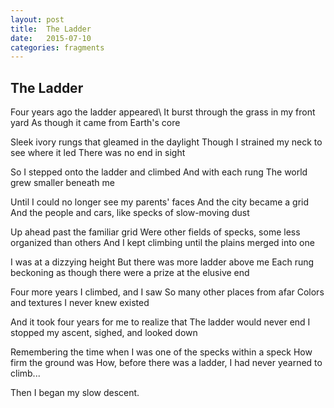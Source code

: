 ```yaml
---
layout: post
title:  The Ladder
date:   2015-07-10
categories: fragments
---
```

## The Ladder

Four years ago the ladder appeared\\
It burst through the grass in my front yard
As though it came from Earth's core

Sleek ivory rungs that gleamed in the daylight
Though I strained my neck to see where it led
There was no end in sight

So I stepped onto the ladder and climbed
And with each rung 
The world grew smaller beneath me

Until I could no longer see my parents' faces
And the city became a grid
And the people and cars, like specks of slow-moving dust

Up ahead past the familiar grid
Were other fields of specks, some less organized than others
And I kept climbing until the plains merged into one

I was at a dizzying height
But there was more ladder above me
Each rung beckoning as though there were a prize at the elusive end

Four more years I climbed, and I saw
So many other places from afar
Colors and textures I never knew existed

And it took four years for me to realize that
The ladder would never end
I stopped my ascent, sighed, and looked down

Remembering the time when I was one of the specks within a speck
How firm the ground was
How, before there was a ladder, I had never yearned to climb...

Then I began my slow descent.